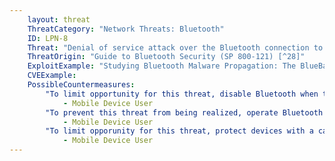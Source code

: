 ```yaml
---
    layout: threat
    ThreatCategory: "Network Threats: Bluetooth"
    ID: LPN-8
    Threat: "Denial of service attack over the Bluetooth connection to render Bluetooth unusable and rapidly drain the device battery"
    ThreatOrigin: "Guide to Bluetooth Security (SP 800-121) [^28]"
    ExploitExample: "Studying Bluetooth Malware Propagation: The BlueBag Project [^30]"
    CVEExample:
    PossibleCountermeasures:
        "To limit opportunity for this threat, disable Bluetooth when that feature is not in use":
            - Mobile Device User
        "To prevent this threat from being realized, operate Bluetooth on devices in a secure location away from windows and doors, to which an attacker is unlikely to have physical access.":
            - Mobile Device User
        "To limit opporunity for this threat, protect devices with a case that blocks Bluetooth signals.":
            - Mobile Device User
---
```

